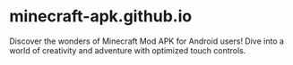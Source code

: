 # minecraft-apk.github.io
Discover the wonders of Minecraft Mod APK for Android users! Dive into a world of creativity and adventure with optimized touch controls.
